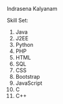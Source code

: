 
Indrasena Kalyanam

Skill Set: 

1. Java
2. J2EE
3. Python
4. PHP
5. HTML
6. SQL
7. CSS
8. Bootstrap
9. JavaScript
10. C
11. C++
